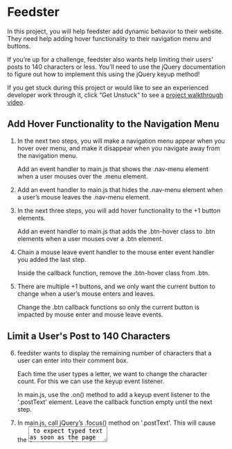 # Feedster
In this project, you will help feedster add dynamic behavior to their website. They need help adding hover functionality to their navigation menu and buttons.

If you’re up for a challenge, feedster also wants help limiting their users’ posts to 140 characters or less. You’ll need to use the jQuery documentation to figure out how to implement this using the jQuery keyup method!

If you get stuck during this project or would like to see an experienced developer work through it, click “Get Unstuck“ to see a [project walkthrough video](https://www.youtube.com/watch?v=6qIEyC23PSM).

## Add Hover Functionality to the Navigation Menu
1. In the next two steps, you will make a navigation menu appear when you hover over menu, and make it disappear when you navigate away from the navigation menu.

    Add an event handler to main.js that shows the .nav-menu element when a user mouses over the .menu element.
2. Add an event handler to main.js that hides the .nav-menu element when a user’s mouse leaves the .nav-menu element.
3. In the next three steps, you will add hover functionality to the +1 button elements.

    Add an event handler to main.js that adds the .btn-hover class to .btn elements when a user mouses over a .btn element.
4. Chain a mouse leave event handler to the mouse enter event handler you added the last step.

    Inside the callback function, remove the .btn-hover class from .btn.
5. There are multiple +1 buttons, and we only want the current button to change when a user’s mouse enters and leaves.

    Change the .btn callback functions so only the current button is impacted by mouse enter and mouse leave events.

## Limit a User's Post to 140 Characters
6. feedster wants to display the remaining number of characters that a user can enter into their comment box.

    Each time the user types a letter, we want to change the character count. For this we can use the keyup event listener.

    In main.js, use the .on() method to add a keyup event listener to the '.postText' element. Leave the callback function empty until the next step.
7. In main.js, call jQuery’s .focus() method on '.postText'. This will cause the <textarea> to expect typed text as soon as the page loads.
8. After each keyup event, we want to count the number of characters in the new post.

    Add an event argument to the keyup event listener’s callback function.

    Inside the callback function, declare a variable called post and set it equal to $(event.currentTarget).val(). This will set post equal to the string inside the .postText element.
9. Now let’s use a bit of JavaScript and math to determine the number of characters a user has left for their comment.

    Under the post variable, declare another variable called remaining and set it to 140 minus the length of post.
10. Now that we know how many characters the user has left, we need to update that number in the HTML.

    Still in the keyup callback function, add the following jQuery code.
    ```JS
    $('.characters').html(remaining);
    ```

    The code above will update the number of characters remaining.

    Run the code and try typing a new post. You should see the character number change after each keystroke.
11. To finish, let’s make the '.wordcount' message turn red if the user runs out of characters. To do this, we will use a simple if/else statement.

    Under the remaining variable declaration, add an if statement with a condition of remaining <=0. If remaining is less than or equal to 0, use the addClass method to give '.wordcount' a class of 'red'.
12. Finally, add an else statement to the if condition you just created. If the value of remaining is above 0, remove the 'red' class from '.wordcount'.
13. Now try it out! Type a message and go over the 140 character count limit to see the message turn red.

    Then shorten the message and the word count message should return to black.
